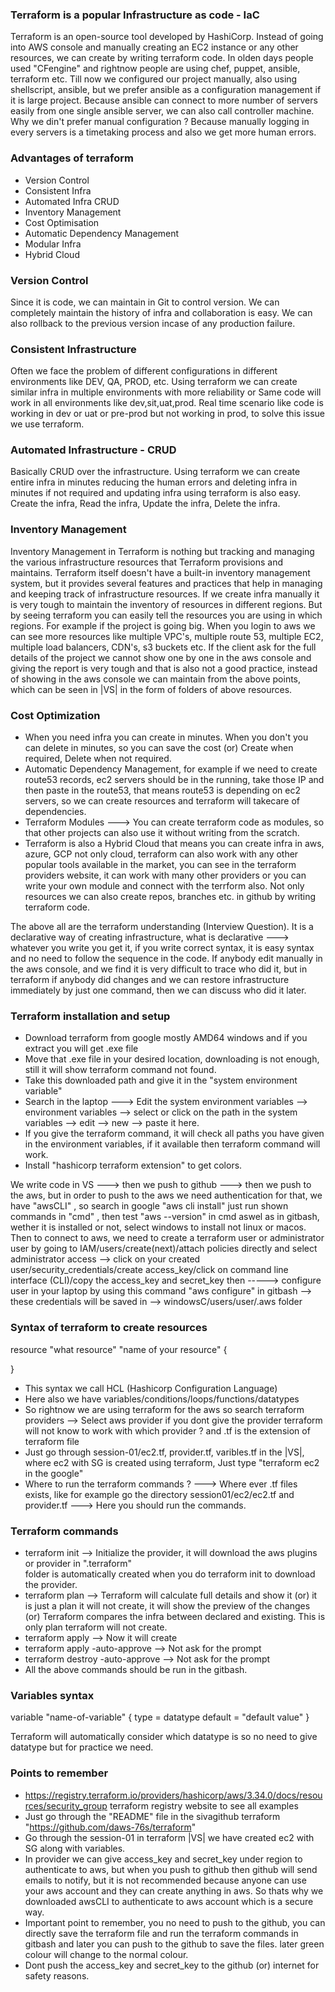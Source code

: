 ### Terraform is a popular Infrastructure as code - IaC
Terraform is an open-source tool developed by HashiCorp. Instead of going into AWS console and manually creating an EC2 instance or any other resources, we can create by writing terraform code. In olden days people used "CFengine" and rightnow people are using chef, puppet, ansible, terraform etc. Till now we configured our project manually, also using shellscript, ansible, but we prefer ansible as a configuration management if it is large project. Because ansible can connect to more number of servers easily from one single ansible server, we can also call controller machine. Why we din't prefer manual configuration ? Because manually logging in every servers is a timetaking process and also we get more human errors.

### Advantages of terraform
- Version Control
- Consistent Infra
- Automated Infra CRUD
- Inventory Management
- Cost Optimisation
- Automatic Dependency Management
- Modular Infra
- Hybrid Cloud

### Version Control
Since it is code, we can maintain in Git to control version. We can completely maintain the history of infra and collaboration is easy. We can also rollback to the previous version incase of any production failure.

### Consistent Infrastructure
Often we face the problem of different configurations in different environments like DEV, QA, PROD, etc. Using terraform we can create similar infra in multiple environments with more reliability or Same code will work in all environments like dev,sit,uat,prod. Real time scenario like code is working in dev or uat or pre-prod but not working in prod, to solve this issue we use terraform.

### Automated Infrastructure - CRUD
Basically CRUD over the infrastructure. Using terraform we can create entire infra in minutes reducing the human errors and deleting infra in minutes if not required and updating infra using terraform is also easy. Create the infra, Read the infra, Update the infra, Delete the infra.

### Inventory Management
Inventory Management in Terraform is nothing but tracking and managing the various infrastructure resources that Terraform provisions and maintains. Terraform itself doesn't have a built-in inventory management system, but it provides several features and practices that help in managing and keeping track of infrastructure resources. If we create infra manually it is very tough to maintain the inventory of resources in different regions. But by seeing terraform you can easily tell the resources you are using in which regions. For example if the project is going big. When you login to aws we can see more resources like multiple VPC's, multiple route 53, multiple EC2, multiple load balancers, CDN's, s3 buckets etc. If the client ask for the full details of the project we cannot show one by one in the aws console and giving the report is very tough and that is also not a good practice, instead of showing in the aws console we can maintain from the above points, which can be seen in |VS| in the form of folders of above resources.

### Cost Optimization
- When you need infra you can create in minutes. When you don't you can delete in minutes, so you can save
  the cost (or) Create when required, Delete when not required.
- Automatic Dependency Management, for example if we need to create route53 records, ec2 servers 
  should be in the running, take those IP and then paste in the route53, that means route53 is 
  depending on ec2 servers, so we can create resources and terraform will takecare of dependencies.
- Terraform Modules ---> You can create terraform code as modules, so that other projects can also 
  use it without writing from the scratch.
- Terraform is also a Hybrid Cloud that means you can create infra in aws, azure, GCP not only 
  cloud, terraform can also work with any other popular tools available in the market, you can 
  see in the terraform providers website, it can work with many other providers or you can write 
  your own module and connect with the terrform also. Not only resources we can also create repos, 
  branches etc. in github by writing terraform code.

The above all are the terraform understanding (Interview Question). It is a declarative way of creating infrastructure, what is declarative ---> whatever you write you get it, if you write correct syntax, 
it is easy syntax and no need to follow the sequence in the code. If anybody edit manually in the aws console, and we find it is very difficult to trace who did it, but in terraform if anybody did changes 
and we can restore infrastructure immediately by just one command, then we can discuss who did it later.

### Terraform installation and setup
- Download terraform from google mostly AMD64 windows and if you extract you will get .exe file
- Move that .exe file in your desired location, downloading is not enough, still it will show 
  terraform command not found.
- Take this downloaded path and give it in the "system environment variable"
- Search in the laptop ---> Edit the system environment variables --> environment variables --> select 
  or click on the path in the system variables --> edit --> new --> paste it here.
- If you give the terraform command, it will check all paths you have given in the environment
  variables, if it available then terraform command will work.
- Install "hashicorp terraform extension" to get colors.

We write code in VS ---> then we push to github ---> then we push to the aws, but in order to push to the 
aws we need authentication for that, we have "awsCLI" , so search in google "aws cli install" just run shown commands in "cmd" , then test "aws --version" in cmd aswel as in gitbash, wether it is installed or not, select windows to install not linux or macos. Then to connect to aws, we need to create a terraform user or administrator user by going to IAM/users/create(next)/attach policies directly and select administrator access --> click on your created user/security_credentials/create access_key/click on command line interface (CLI)/copy the access_key and secret_key then -----> configure user in your laptop by using this command "aws configure" in gitbash --> these credentials will be saved in --> windowsC/users/user/.aws folder

### Syntax of terraform to create resources

resource "what resource" "name of your resource" {

}

- This syntax we call HCL (Hashicorp Configuration Language) 
- Here also we have variables/conditions/loops/functions/datatypes
- So rightnow we are using terraform for the aws so search terraform providers --> Select aws 
  provider if you dont give the provider terraform will not know to work with which provider ? 
  and .tf is the extension of terraform file
- Just go through session-01/ec2.tf, provider.tf, varibles.tf in the |VS|, where ec2 with SG is created 
  using terraform, Just type "terraform ec2 in the google"
- Where to run the terraform commands ? ---> Where ever .tf files exists, like for example go
  the directory session01/ec2/ec2.tf and provider.tf ---> Here you should run the commands.

### Terraform commands
- terraform init --> Initialize the provider, it will download the aws plugins or provider in ".terraform"   
  folder is automatically created when you do terraform init to download the provider.
- terraform plan --> Terraform will calculate full details and show it (or) it is just a plan
  it will not create, it will show the preview of the changes (or) Terraform compares the infra between 
  declared and existing. This is only plan terraform will not create.
- terraform apply --> Now it will create
- terraform apply -auto-approve --> Not ask for the prompt
- terraform destroy -auto-approve --> Not ask for the prompt
- All the above commands should be run in the gitbash.

### Variables syntax

variable "name-of-variable" {
     type = datatype
     default = "default value"
}

Terraform will automatically consider which datatype is so no need to give datatype but for practice we need.

### Points to remember
- https://registry.terraform.io/providers/hashicorp/aws/3.34.0/docs/resources/security_group
  terraform registry website to see all examples
- Just go through the "README" file in the sivagithub terraform "https://github.com/daws-76s/terraform"
- Go through the session-01 in terraform |VS| we have created ec2 with SG along with variables.
- In provider we can give access_key and secret_key under region to authenticate to aws, but when 
  you push to github then github will send emails to notify, but it is not recommended because anyone 
  can use your aws account and they can create anything in aws. So thats why we downloaded awsCLI to
  authenticate to aws account which is a secure way.
- Important point to remember, you no need to push to the github, you can directly save the terraform
  file and run the terraform commands in gitbash and later you can push to the github to save the files. 
  later green colour will change to the normal colour.
- Dont push the access_key and secret_key to the github (or) internet for safety reasons.
